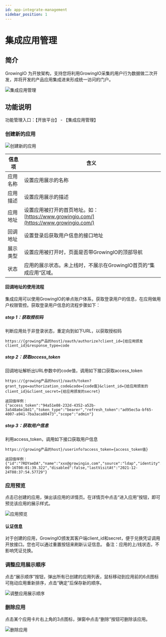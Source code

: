 ```yaml
---
id: app-integrate-management
sidebar_position: 1
---
```


# 集成应用管理

## 简介

GrowingIO 为开放架构，支持您将利用GrowingIO采集的用户行为数据做二次开发，并将开发的产品应用集成进来形成统一访问的门户。

![集成应用管理](/img/cd7168fff307600e2bb6e095eab58ef7280e1ecd49a39efac82ca6c85f27763f_pic_1639971029438_2021-12-20.png)

## 功能说明

功能管理入口：【开放平台】 - 【集成应用管理】

### 创建新的应用

![创建新的应用](/img/9bbcc3e77adb7e64962ee19ecb7cf2a7f0546c1205817c59bd5d5cfddb0ab955_pic_1639971163802_2021-12-20.png)


| 信息项   | 含义                                                                                   |
|----------|----------------------------------------------------------------------------------------|
| 应用名称 | 设置应用展示的名称                                                                     |
| 应用描述 | 设置应用展示的描述                                                                     |
| 应用地址 | 设置应用被打开的首页地址。如：[https://www.growingio.com/](https://www.growingio.com/) |
| 回调地址 | 设置登录后获取用户信息的接口地址                                           |
| 展示类型 | 设置应用被打开时，页面是否带GrowingIO的顶部导航                                        |
| 状态     | 应用的展示状态。未上线时，不展示在GrowingIO首页的“集成应用”区域。                      |

#### 回调地址的使用流程
集成应用可以使用GrowingIO的单点账户体系，获取登录用户的信息，在应用做用户权限管控。获取登录用户信息的流程步骤如下：

##### step 1：获取授权码
判断应用处于非登录状态，重定向到如下URL，以获取授权码
```
https://{growing产品的host}/oauth/authorize?client_id={给应用颁发client_id}&response_type=code
```

##### step 2：获取access_token
回调地址解析出URL参数中的code值，调用如下接口获取access_token
```
https://{growing产品的host}/oauth/token?grant_type=authorization_code&code={code值}&client_id={给应用颁发的client_id}&client_secret={给应用颁发的secret} 

返回值样例：
{"access_token":"94a51e08-232d-4352-a52b-3a548a6e18d1","token_type":"bearer","refresh_token":"ad95ec5a-bf65-4007-a941-7ba3aca80473","scope":"admin"}
```
##### step 3：获取用户信息
利用access_token，调用如下接口获取用户信息
```
https://{growing产品的host}/userinfo?access_token={access_token值}

返回值样例：
{"id":"7RDYaeDA","name":"xxx@growingio.com","source":"ldap","identity":"xxx@growingio.com","createdAt":"2021-09-16T08:01:39.322","disabled":false,"lastVisitAt":"2021-12-24T08:37:54.57729"}
```

### 应用预览

点击已创建的应用，弹出该应用的详情页。在详情页中点击“进入应用”按钮，即可预览该应用的展示样式。

![应用预览](/img/dd6d53a20b74019318f304a63c5df7da1efc488057967d23d586b64bdf651c80_pic_1639971234457_2021-12-20.png)

#### 认证信息
对于创建的应用，GrowingIO颁发其客户端client_id和secret，便于兑换凭证调用开放接口。您也可以通过重置按钮来刷新认证信息。
备注：应用的上/线状态，不影响凭证兑换。

### 调整应用展示顺序

点击“展示顺序”按钮，弹出所有已创建的应用列表，鼠标移动到应用前的6点图标可拖动应用重新排序，点击“确定”后保存新的顺序。

![调整应用展示顺序](/img/1b9648c0156d8188c60f942d52f8dd8dac0c41f589e06995047062b523563b76_pic_1639971292475_2021-12-20.png)

### 删除应用

点击某个应用卡片右上角的3点图标，弹窗中点击“删除”按钮可删除该应用。

![删除应用](/img/64b1cf883632aac50740d8708349cbd051312d2001ab64a84c28b971db74d62f_pic_1639971353329_2021-12-20.png)
